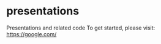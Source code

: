 presentations
=============

Presentations and related code
To get started, please visit: https://google.com/
